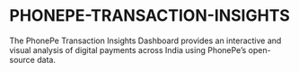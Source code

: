 # PHONEPE-TRANSACTION-INSIGHTS
The PhonePe Transaction Insights Dashboard provides an interactive and visual analysis of digital payments across India using PhonePe’s open-source data.
